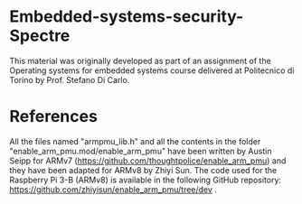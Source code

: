 # Embedded-systems-security-Spectre

This material was originally developed as part of an assignment of the Operating systems for embedded systems course delivered at Politecnico di Torino by Prof. Stefano Di Carlo.

# References

All the files named "armpmu_lib.h" and all the contents in the folder "enable_arm_pmu.mod/enable_arm_pmu" have been written by Austin Seipp for ARMv7 (https://github.com/thoughtpolice/enable_arm_pmu) and they have been adapted for ARMv8 by Zhiyi Sun. The code used for the Raspberry Pi 3-B (ARMv8) is available in the following GitHub repository: https://github.com/zhiyisun/enable_arm_pmu/tree/dev .
